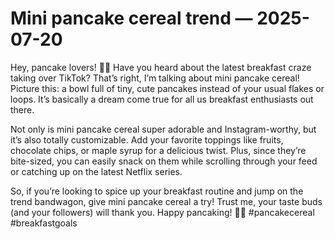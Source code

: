 # Mini pancake cereal trend — 2025-07-20

Hey, pancake lovers! 🥞✨ Have you heard about the latest breakfast craze taking over TikTok? That’s right, I’m talking about mini pancake cereal! Picture this: a bowl full of tiny, cute pancakes instead of your usual flakes or loops. It’s basically a dream come true for all us breakfast enthusiasts out there. 

Not only is mini pancake cereal super adorable and Instagram-worthy, but it’s also totally customizable. Add your favorite toppings like fruits, chocolate chips, or maple syrup for a delicious twist. Plus, since they’re bite-sized, you can easily snack on them while scrolling through your feed or catching up on the latest Netflix series. 

So, if you’re looking to spice up your breakfast routine and jump on the trend bandwagon, give mini pancake cereal a try! Trust me, your taste buds (and your followers) will thank you. Happy pancaking! 🥞💕 #pancakecereal #breakfastgoals